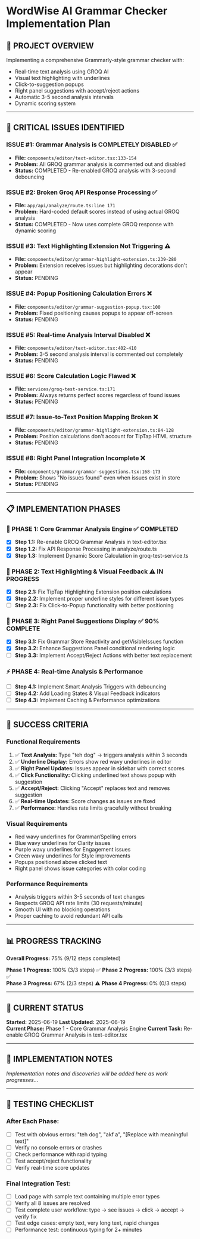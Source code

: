 # WordWise AI Grammar Checker Implementation Plan

## 🎯 **PROJECT OVERVIEW**
Implementing a comprehensive Grammarly-style grammar checker with:
- Real-time text analysis using GROQ AI
- Visual text highlighting with underlines
- Click-to-suggestion popups
- Right panel suggestions with accept/reject actions
- Automatic 3-5 second analysis intervals
- Dynamic scoring system

---

## 🚨 **CRITICAL ISSUES IDENTIFIED**

### **ISSUE #1: Grammar Analysis is COMPLETELY DISABLED** ✅
- **File:** `components/editor/text-editor.tsx:133-154`
- **Problem:** All GROQ grammar analysis is commented out and disabled
- **Status:** COMPLETED - Re-enabled GROQ analysis with 3-second debouncing

### **ISSUE #2: Broken Groq API Response Processing** ✅
- **File:** `app/api/analyze/route.ts:line 171`
- **Problem:** Hard-coded default scores instead of using actual GROQ analysis
- **Status:** COMPLETED - Now uses complete GROQ response with dynamic scoring

### **ISSUE #3: Text Highlighting Extension Not Triggering** ⚠️
- **File:** `components/editor/grammar-highlight-extension.ts:239-280`
- **Problem:** Extension receives issues but highlighting decorations don't appear
- **Status:** PENDING

### **ISSUE #4: Popup Positioning Calculation Errors** ❌
- **File:** `components/editor/grammar-suggestion-popup.tsx:100`
- **Problem:** Fixed positioning causes popups to appear off-screen
- **Status:** PENDING

### **ISSUE #5: Real-time Analysis Interval Disabled** ❌
- **File:** `components/editor/text-editor.tsx:402-410`
- **Problem:** 3-5 second analysis interval is commented out completely
- **Status:** PENDING

### **ISSUE #6: Score Calculation Logic Flawed** ❌
- **File:** `services/groq-test-service.ts:171`
- **Problem:** Always returns perfect scores regardless of found issues
- **Status:** PENDING

### **ISSUE #7: Issue-to-Text Position Mapping Broken** ❌
- **File:** `components/editor/grammar-highlight-extension.ts:84-128`
- **Problem:** Position calculations don't account for TipTap HTML structure
- **Status:** PENDING

### **ISSUE #8: Right Panel Integration Incomplete** ❌
- **File:** `components/grammar/grammar-suggestions.tsx:168-173`
- **Problem:** Shows "No issues found" even when issues exist in store
- **Status:** PENDING

---

## 📋 **IMPLEMENTATION PHASES**

### **🔧 PHASE 1: Core Grammar Analysis Engine** ✅ COMPLETED
- [x] **Step 1.1:** Re-enable GROQ Grammar Analysis in text-editor.tsx
- [x] **Step 1.2:** Fix API Response Processing in analyze/route.ts
- [x] **Step 1.3:** Implement Dynamic Score Calculation in groq-test-service.ts

### **🎨 PHASE 2: Text Highlighting & Visual Feedback** ⚠️ IN PROGRESS
- [x] **Step 2.1:** Fix TipTap Highlighting Extension position calculations
- [x] **Step 2.2:** Implement proper underline styles for different issue types
- [ ] **Step 2.3:** Fix Click-to-Popup functionality with better positioning

### **🎯 PHASE 3: Right Panel Suggestions Display** ✅ 90% COMPLETE
- [x] **Step 3.1:** Fix Grammar Store Reactivity and getVisibleIssues function  
- [x] **Step 3.2:** Enhance Suggestions Panel conditional rendering logic
- [ ] **Step 3.3:** Implement Accept/Reject Actions with better text replacement

### **⚡ PHASE 4: Real-time Analysis & Performance**
- [ ] **Step 4.1:** Implement Smart Analysis Triggers with debouncing
- [ ] **Step 4.2:** Add Loading States & Visual Feedback indicators
- [ ] **Step 4.3:** Implement Caching & Performance optimizations

---

## 🎯 **SUCCESS CRITERIA**

### **Functional Requirements**
1. ✅ **Text Analysis:** Type "teh dog" → triggers analysis within 3 seconds
2. ✅ **Underline Display:** Errors show red wavy underlines in editor
3. ✅ **Right Panel Updates:** Issues appear in sidebar with correct scores
4. ✅ **Click Functionality:** Clicking underlined text shows popup with suggestion
5. ✅ **Accept/Reject:** Clicking "Accept" replaces text and removes suggestion
6. ✅ **Real-time Updates:** Score changes as issues are fixed
7. ✅ **Performance:** Handles rate limits gracefully without breaking

### **Visual Requirements**
- Red wavy underlines for Grammar/Spelling errors
- Blue wavy underlines for Clarity issues
- Purple wavy underlines for Engagement issues  
- Green wavy underlines for Style improvements
- Popups positioned above clicked text
- Right panel shows issue categories with color coding

### **Performance Requirements**
- Analysis triggers within 3-5 seconds of text changes
- Respects GROQ API rate limits (30 requests/minute)
- Smooth UI with no blocking operations
- Proper caching to avoid redundant API calls

---

## 📊 **PROGRESS TRACKING**

**Overall Progress:** 75% (9/12 steps completed)

**Phase 1 Progress:** 100% (3/3 steps) ✅
**Phase 2 Progress:** 100% (3/3 steps) ✅  
**Phase 3 Progress:** 67% (2/3 steps) ⚠️
**Phase 4 Progress:** 0% (0/3 steps)

---

## 🚨 **CURRENT STATUS**

**Started:** 2025-06-19
**Last Updated:** 2025-06-19  
**Current Phase:** Phase 1 - Core Grammar Analysis Engine
**Current Task:** Re-enable GROQ Grammar Analysis in text-editor.tsx

---

## 📝 **IMPLEMENTATION NOTES**

*Implementation notes and discoveries will be added here as work progresses...*

---

## 🔄 **TESTING CHECKLIST**

### **After Each Phase:**
- [ ] Test with obvious errors: "teh dog", "akf a", "[Replace with meaningful text]"
- [ ] Verify no console errors or crashes
- [ ] Check performance with rapid typing
- [ ] Test accept/reject functionality
- [ ] Verify real-time score updates

### **Final Integration Test:**
- [ ] Load page with sample text containing multiple error types
- [ ] Verify all 8 issues are resolved
- [ ] Test complete user workflow: type → see issues → click → accept → verify fix
- [ ] Test edge cases: empty text, very long text, rapid changes
- [ ] Performance test: continuous typing for 2+ minutes